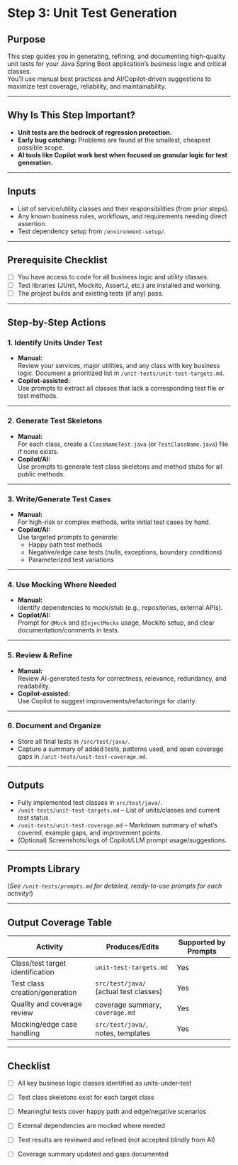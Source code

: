 # Step 3: Unit Test Generation

## Purpose

This step guides you in generating, refining, and documenting high-quality unit tests for your Java Spring Boot application’s business logic and critical classes.  
You’ll use manual best practices and AI/Copilot-driven suggestions to maximize test coverage, reliability, and maintainability.

---

## Why Is This Step Important?

- **Unit tests are the bedrock of regression protection.**
- **Early bug catching:** Problems are found at the smallest, cheapest possible scope.
- **AI tools like Copilot work best when focused on granular logic for test generation.**

---

## Inputs

- List of service/utility classes and their responsibilities (from prior steps).
- Any known business rules, workflows, and requirements needing direct assertion.
- Test dependency setup from `/environment-setup/`.

---

## Prerequisite Checklist

- [ ] You have access to code for all business logic and utility classes.
- [ ] Test libraries (JUnit, Mockito, AssertJ, etc.) are installed and working.
- [ ] The project builds and existing tests (if any) pass.

---

## Step-by-Step Actions

### 1. Identify Units Under Test

- **Manual:**  
  Review your services, major utilities, and any class with key business logic. Document a prioritized list in `/unit-tests/unit-test-targets.md`.
- **Copilot-assisted:**  
  Use prompts to extract all classes that lack a corresponding test file or test methods.

---

### 2. Generate Test Skeletons

- **Manual:**  
  For each class, create a `ClassNameTest.java` (or `TestClassName.java`) file if none exists.
- **Copilot/AI:**  
  Use prompts to generate test class skeletons and method stubs for all public methods.

---

### 3. Write/Generate Test Cases

- **Manual:**  
  For high-risk or complex methods, write initial test cases by hand.
- **Copilot/AI:**  
  Use targeted prompts to generate:
    - Happy path test methods
    - Negative/edge case tests (nulls, exceptions, boundary conditions)
    - Parameterized test variations

---

### 4. Use Mocking Where Needed

- **Manual:**  
  Identify dependencies to mock/stub (e.g., repositories, external APIs).
- **Copilot/AI:**  
  Prompt for `@Mock` and `@InjectMocks` usage, Mockito setup, and clear documentation/comments in tests.

---

### 5. Review & Refine

- **Manual:**  
  Review AI-generated tests for correctness, relevance, redundancy, and readability.
- **Copilot-assisted:**  
  Use Copilot to suggest improvements/refactorings for clarity.

---

### 6. Document and Organize

- Store all final tests in `/src/test/java/`.
- Capture a summary of added tests, patterns used, and open coverage gaps in `/unit-tests/unit-test-coverage.md`.

---

## Outputs

- Fully implemented test classes in `src/test/java/`.
- `/unit-tests/unit-test-targets.md` – List of units/classes and current test status.
- `/unit-tests/unit-test-coverage.md` – Markdown summary of what’s covered, example gaps, and improvement points.
- (Optional) Screenshots/logs of Copilot/LLM prompt usage/suggestions.

---

## Prompts Library
(_See `/unit-tests/prompts.md` for detailed, ready-to-use prompts for each activity!_)

---

## Output Coverage Table

| Activity                         | Produces/Edits                         | Supported by Prompts  |
|----------------------------------|----------------------------------------|-----------------------|
| Class/test target identification | `unit-test-targets.md`                 | Yes                   |
| Test class creation/generation   | `src/test/java/` (actual test classes) | Yes                   |
| Quality and coverage review      | coverage summary, `coverage.md`        | Yes                   |
| Mocking/edge case handling       | `src/test/java/`, notes, templates     | Yes                   |

---

## Checklist

- [ ] All key business logic classes identified as units-under-test
- [ ] Test class skeletons exist for each target class
- [ ] Meaningful tests cover happy path and edge/negative scenarios
- [ ] External dependencies are mocked where needed
- [ ] Test results are reviewed and refined (not accepted blindly from AI)
- [ ] Coverage summary updated and gaps documented

